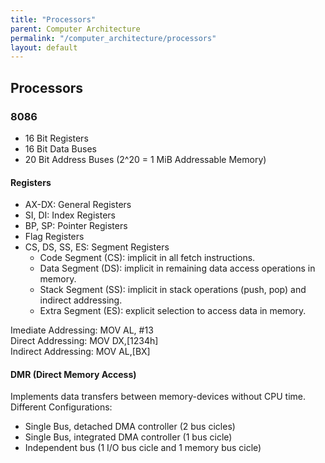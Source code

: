 ```yaml
---
title: "Processors"
parent: Computer Architecture
permalink: "/computer_architecture/processors"
layout: default
---
```


## Processors

### 8086

* 16 Bit Registers
* 16 Bit Data Buses
* 20 Bit Address Buses (2^20 = 1 MiB Addressable Memory)

#### Registers

* AX-DX: General Registers
* SI, DI: Index Registers
* BP, SP: Pointer Registers
* Flag Registers
* CS, DS, SS, ES: Segment Registers
    * Code Segment (CS): implicit in all fetch instructions.
    * Data Segment (DS): implicit in remaining data access operations in memory.
    * Stack Segment (SS): implicit in stack operations (push, pop) and indirect addressing.
    * Extra Segment (ES): explicit selection to access data in memory.
    
Imediate Addressing: MOV AL, #13  
Direct Addressing: MOV DX,[1234h]  
Indirect Addressing: MOV AL,[BX]  

#### DMR (Direct Memory Access)

Implements data transfers between memory-devices without CPU time.
Different Configurations:
* Single Bus, detached DMA controller (2 bus cicles)
* Single Bus, integrated DMA controller (1 bus cicle)
* Independent bus (1 I/O bus cicle and 1 memory bus cicle)
